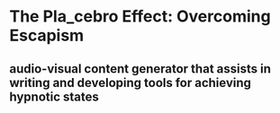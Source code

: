 # The Pla_cebro Effect: Overcoming Escapism

## audio-visual content generator that assists in writing and developing tools for achieving hypnotic states
